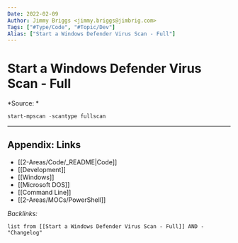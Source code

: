 ```yaml
---
Date: 2022-02-09
Author: Jimmy Briggs <jimmy.briggs@jimbrig.com>
Tags: ["#Type/Code", "#Topic/Dev"]
Alias: ["Start a Windows Defender Virus Scan - Full"]
---
```


# Start a Windows Defender Virus Scan - Full

*Source: *

```powershell
start-mpscan -scantype fullscan
```

***

## Appendix: Links

- [[2-Areas/Code/_README|Code]]
- [[Development]]
- [[Windows]]
- [[Microsoft DOS]]
- [[Command Line]]
- [[2-Areas/MOCs/PowerShell]]

*Backlinks:*

```dataview
list from [[Start a Windows Defender Virus Scan - Full]] AND -"Changelog"
```